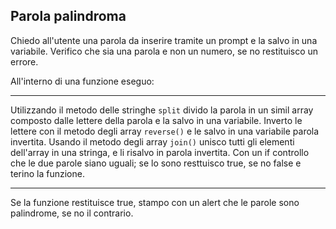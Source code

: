 ## Parola palindroma

Chiedo all'utente una parola da inserire tramite un prompt e la salvo in una variabile. Verifico che sia una parola e non un numero, se no restituisco un errore.

All'interno di una funzione eseguo:
****
Utilizzando il metodo delle stringhe `split` divido la parola in un simil array composto dalle lettere della parola e la salvo in una variabile.
Inverto le lettere con il metodo degli array `reverse()` e le salvo in una variabile parola invertita.
Usando il metodo degli array `join()` unisco tutti gli elementi dell'array in una stringa, e li risalvo in parola invertita.
Con un if controllo che le due parole siano uguali; se lo sono resttuisco true, se no false e terino la funzione.
*****

Se la funzione restituisce true, stampo con un alert che le parole sono palindrome, se no il contrario.